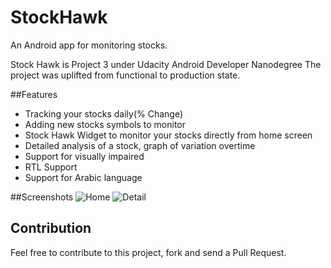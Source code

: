 # StockHawk
An Android app for monitoring stocks.

Stock Hawk is Project 3 under Udacity Android Developer Nanodegree
The project was uplifted from functional to production state.

##Features

- Tracking your stocks daily(% Change)
- Adding new stocks symbols to monitor
- Stock Hawk Widget to monitor your stocks directly from home screen
- Detailed analysis of a stock, graph of variation overtime
- Support for visually impaired
- RTL Support
- Support for Arabic language

##Screenshots
![Home](http://s15.postimg.org/ykolsma97/14438748_1124850370925055_431581294_o.jpg)
![Detail](http://s15.postimg.org/u02fdoqjv/14489666_1124850320925060_1556204098_o.jpg)

## Contribution

Feel free to contribute to this project, fork and send a Pull Request.


